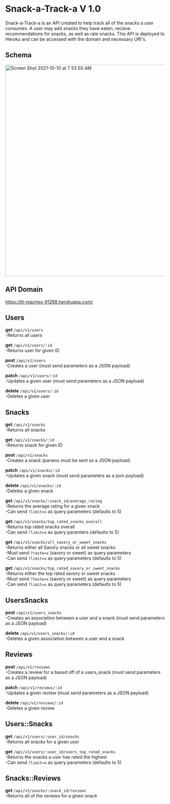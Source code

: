 # Snack-a-Track-a V 1.0
Snack-a-Track-a is an API created to help track all of the snacks a user consumes. A user may add snacks they have eaten, recieve recommendations for snacks, as well as rate snacks. This API is deployed to Heroku and can be accessed with the domain and necessary URI's.

## Schema

<img width="666" alt="Screen Shot 2021-10-10 at 7 53 50 AM" src="https://user-images.githubusercontent.com/78196294/136698698-76972f41-524b-46e3-8729-135d4af0ba4f.png">

## API Domain
https://lit-reaches-91268.herokuapp.com/

## Users
**get** `/api/v1/users` </br>
  -Returns all users

**get** `/api/v1/users/:id` </br>
  -Returns user for given ID
  
**post** `/api/v1/users` </br>
  -Creates a user (must send parameters as a JSON payload)
  
**patch** `/api/v1/users/:id` </br>
  -Updates a given user (must send parameters as a JSON payload)
  
**delete** `/api/v1/users/:id` </br>
  -Deletes a given user
  
## Snacks
**get** `/api/v1/snacks` </br>
  -Returns all snacks
  
**get** `/api/v1/snacks/:id` </br>
  -Returns snack for given ID

**post** `/api/v1/snacks` </br>
  -Creates a snack (params must be sent as a JSON payload)
  
**patch** `/api/v1/snacks/:id` </br>
  -Updates a given snack (must send parameters as a json payload)
  
**delete** `/api/v1/snacks/:id` </br>
  -Deletes a given snack
  
**get** `/api/v1/snacks/:snack_id/average_rating` </br>
  -Returns the average rating for a given snack </br>
  -Can send `?limit=x` as query parameters (defaults to 5)

**get** `/api/v1/snacks/top_rated_snacks_overall` </br>
  -Returns top rated snacks overall </br>
  -Can send `?limit=x` as query paramters (defaults to 5)
  
**get** `/api/v1/snacks/all_savory_or_sweet_snacks` </br>
  -Returns either all Savory snacks or all sweet snacks </br>
  -Must send `?taste=x` (savory or sweet) as query parameters </br>
  -Can send `?limit=x` as query parameters (defaults to 5)

**get** `/api/v1/snacks/top_rated_savory_or_sweet_snacks` </br>
  -Returns either the top rated savory or sweet snacks </br>
  -Must send `?taste=x` (savory or sweet) as query parameters </br>
  -Can send `?limit=x` as query parameters (defaults to 5)
  
## UsersSnacks
**post** `/api/v1/users_snacks` </br>
  -Creates an association between a user and a snack (must send parameters as a JSON payload)
  
**delete** `/api/v1/users_snacks/:id` </br>
  -Deletes a given association between a user and a snack
  
## Reviews
**post** `/api/v1/reviews` </br>
  -Creates a review for a based off of a users_snack (must send parameters as a JSON payload)
  
**patch** `/api/v1/reviews/:id` </br>
  -Updates a given review (must send parameters as a JSON payload)
  
**delete** `/api/v1/reviews/:id` </br>
  -Deletes a given review

## Users::Snacks
**get** `/api/v1/users/:user_id/snacks` </br>
  -Returns all snacks for a given user
  
**get** `/api/v1/users/:user_id/users_top_rated_snacks` </br>
  -Returns the snacks a user has rated the highest </br>
  -Can send `?limit=x` as query parameters (defaults to 5)

## Snacks::Reviews
**get** `/api/v1/snacks/:snack_id/reviews` </br>
  -Returns all of the reviews for a given snack
